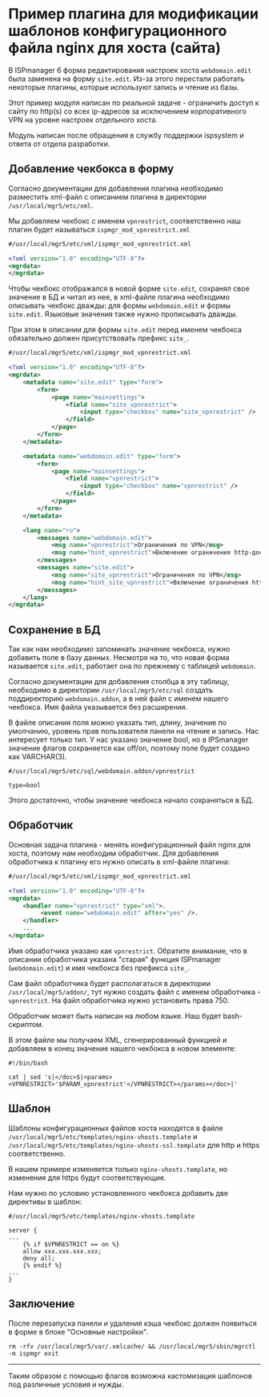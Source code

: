 # Пример плагина для модификации шаблонов конфигурационного файла nginx для хоста (сайта)

В ISPmanager 6 форма редактирования настроек хоста `webdomain.edit` была заменена на форму `site.edit`. Из-за этого перестали работать некоторые плагины, которые используют запись и чтение из базы.

Этот пример модуля написан по реальной задаче - ограничить доступ к сайту по http(s) со всех ip-адресов за исключением корпоративного VPN на уровне настроек отдельного хоста.

Модуль написан после обращения в службу поддержки ispsystem и ответа от отдела разработки.

## Добавление чекбокса в форму

Согласно документации для добавления плагина необходимо разместить xml-файл с описанием плагина в директории `/usr/local/mgr5/etc/xml`.

Мы добавляем чекбокс с именем `vpnrestrict`, соответственно наш плагин будет называться `ispmgr_mod_vpnrestrict.xml`

```xml
#/usr/local/mgr5/etc/xml/ispmgr_mod_vpnrestrict.xml

<?xml version="1.0" encoding="UTF-8"?>
<mgrdata>
</mgrdata>
```

Чтобы чекбокс отображался в новой форме `site.edit`, сохранял свое значение в БД и читал из нее, в xml-файле плагина необходимо описывать чекбокс дважды: для формы `webdomain.edit` и формы `site.edit`. Языковые значения также нужно прописывать дважды.

При этом в описании для формы `site.edit` перед именем чекбокса обязательно должен присутствовать префикс `site_`.

```xml
#/usr/local/mgr5/etc/xml/ispmgr_mod_vpnrestrict.xml

<?xml version="1.0" encoding="UTF-8"?>
<mgrdata>
    <metadata name="site.edit" type="form">
        <form>
            <page name="mainsettings">
                <field name="site_vpnrestrict">
                    <input type="checkbox" name="site_vpnrestrict" />
                </field>
            </page>
        </form>
    </metadata>

    <metadata name="webdomain.edit" type="form">
        <form>
            <page name="mainsettings">
                <field name="vpnrestrict">
                    <input type="checkbox" name="vpnrestrict" />
                </field>
            </page>
        </form>
    </metadata>

    <lang name="ru">
        <messages name="webdomain.edit">
            <msg name="vpnrestrict">Ограничения по VPN</msg>
            <msg name="hint_vpnrestrict">Включение ограничения http-доступов по VPN</msg>
        </messages>
        <messages name="site.edit">
            <msg name="site_vpnrestrict">Ограничения по VPN</msg>
            <msg name="hint_site_vpnrestrict">Включение ограничения http-доступов по VPN</msg>
        </messages>
    </lang>
</mgrdata>
```

## Сохранение в БД

Так как нам необходимо запоминать значение чекбокса, нужно добавить поле в базу данных. Несмотря на то, что новая форма называется `site.edit`, работает она по прежнему с таблицей `webdomain`.

Согласно документации для добавления столбца в эту таблицу, необходимо в директории `/usr/local/mgr5/etc/sql` создать поддиректорию `webdomain.addon`, а в ней файл с именем нашего чекбокса. Имя файла указывается без расширения.

В файле описания поля можно указать тип, длину, значение по умолчанию, уровень прав пользователя панели на чтение и запись. Нас интересует только тип. У нас указано значение bool, но в IPSmanager значение флагов сохраняется как off/on, поэтому поле будет создано как VARCHAR(3).

```text
#/usr/local/mgr5/etc/sql/webdomain.addon/vpnrestrict

type=bool
```

Этого достаточно, чтобы значение чекбокса начало сохраняться в БД.

## Обработчик

Основная задача плагина - менять конфигурационный файл nginx для хоста, поэтому нам необходим обработчик. Для добавления обработчика к плагину его нужно описать в xml-файле плагина:

```xml
#/usr/local/mgr5/etc/xml/ispmgr_mod_vpnrestrict.xml

<?xml version="1.0" encoding="UTF-8"?>
<mgrdata>
    <handler name="vpnrestrict" type="xml">.
         <event name="webdomain.edit" after="yes" />.
    </handler>
    ...
</mgrdata>
```

Имя обработчика указано как `vpnrestrict`. Обратите внимание, что в описании обработчика указана "старая" функция ISPmanager (`webdomain.edit`) и имя чекбокса без префикса `site_`.

Сам файл обработчика будет располагаться в директории `/usr/local/mgr5/addon/`, тут нужно создать файл с именем обработчика - `vpnrestrict`. На файл обработчика нужно установить права 750.

Обработчик может быть написан на любом языке. Наш будет bash-скриптом.

В этом файле мы получаем XML, сгенерированный функцией и добавляем в конец значение нашего чекбокса в новом элементе:

```shell
#!/bin/bash

cat | sed 's|</doc>$|<params><VPNRESTRICT>'$PARAM_vpnrestrict'</VPNRESTRICT></params></doc>|'
```

## Шаблон

Шаблоны конфигурационных файлов хоста находятся в файле `/usr/local/mgr5/etc/templates/nginx-vhosts.template` и `/usr/local/mgr5/etc/templates/nginx-vhosts-ssl.template` для http и https соответственно.

В нашем примере изменяется только `nginx-vhosts.template`, но изменения для https будут соответствующие.

Нам нужно по условию установленного чекбокса добавить две директивы в шаблон:

```text
#/usr/local/mgr5/etc/templates/nginx-vhosts.template

server {
...
	{% if $VPNRESTRICT == on %}
	allow xxx.xxx.xxx.xxx;
	deny all;
	{% endif %}
...
}
```

## Заключение

После перезапуска панели и удаления кэша чекбокс должен появиться в форме в блоке "Основные настройки".

`rm -rfv /usr/local/mgr5/var/.xmlcache/ && /usr/local/mgr5/sbin/mgrctl -m ispmgr exit`

---
Таким образом с помощью флагов возможна кастомизация шаблонов под различные условия и нужды.
